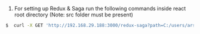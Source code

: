 1. For setting up Redux & Saga run the following commands inside react root directory (Note: src folder must be present)
```sh
$  curl -X GET 'http://192.168.29.188:3000/redux-saga?path=C:/users/arsal/downloads/testing'
```